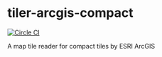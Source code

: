 # tiler-arcgis-compact

[![Circle CI](https://circleci.com/gh/FuZhenn/tiler-arcgis-compact.svg?style=svg)](https://circleci.com/gh/FuZhenn/tiler-arcgis-compact)

A map tile reader for compact tiles by ESRI ArcGIS

